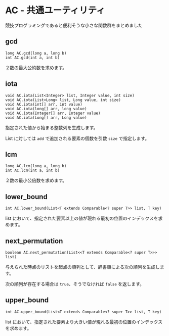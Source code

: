# AC - 共通ユーティリティ
競技プログラミングであると便利そうな小さな関数群をまとめました

## gcd

```
long AC.gcd(long a, long b)
int AC.gcd(int a, int b)
```

２数の最大公約数を求めます。

## iota

```
void AC.iota(List<Integer> list, Integer value, int size)
void AC.iota(List<Long> list, Long value, int size)
void AC.iota(int[] arr, int value)
void AC.iota(long[] arr, long value)
void AC.iota(Integer[] arr, Integer value)
void AC.iota(Long[] arr, Long value)
```

指定された値から始まる整数列を生成します。

List に対しては `add` で追加される要素の個数を引数 `size` で指定します。

## lcm

```
long AC.lcm(long a, long b)
int AC.lcm(int a, int b)
```

２数の最小公倍数を求めます。

## lower_bound

```
int AC.lower_bound(List<T extends Comparable<? super T>> list, T key)
```

list において、指定された要素以上の値が現れる最初の位置のインデックスを求めます。

## next_permutation

```
boolean AC.next_permutation(List<<T extends Comparable<? super T>>> list)
```

与えられた時点のリストを起点の順列として、辞書順による次の順列を生成します。

次の順列が存在する場合は `true`、そうでなければ `false` を返します。

## upper_bound

```
int AC.upper_bound(List<T extends Comparable<? super T>> list, T key)
```

list において、指定された要素より大きい値が現れる最初の位置のインデックスを求めます。

